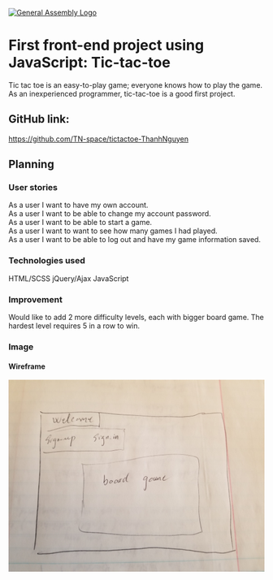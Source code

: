 [![General Assembly Logo](https://camo.githubusercontent.com/1a91b05b8f4d44b5bbfb83abac2b0996d8e26c92/687474703a2f2f692e696d6775722e636f6d2f6b6538555354712e706e67)](https://generalassemb.ly/education/web-development-immersive)

# First front-end project using JavaScript: Tic-tac-toe

Tic tac toe is an easy-to-play game; everyone knows how to play the game. As an inexperienced programmer, tic-tac-toe is a good first project.

## GitHub link:
https://github.com/TN-space/tictactoe-ThanhNguyen

## Planning

### User stories
As a user I want to have my own account. \
As a user I want to be able to change my account password. \
As a user I want to be able to start a game. \
As a user I want to want to see how many games I had played. \
As a user I want to be able to log out and have my game information saved.

### Technologies used
HTML/SCSS
jQuery/Ajax
JavaScript

### Improvement
Would like to add 2 more difficulty levels, each with bigger board game. The hardest level requires 5 in a row to win.

### Image

#### Wireframe
<img src="./public/images/wireframe.jpg">
